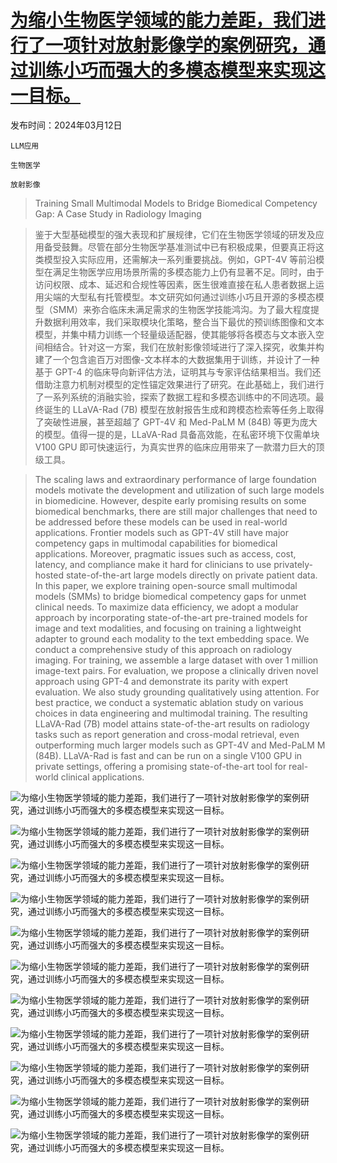 # [为缩小生物医学领域的能力差距，我们进行了一项针对放射影像学的案例研究，通过训练小巧而强大的多模态模型来实现这一目标。](https://arxiv.org/abs/2403.08002)

发布时间：2024年03月12日

`LLM应用`

`生物医学`

`放射影像`

> Training Small Multimodal Models to Bridge Biomedical Competency Gap: A Case Study in Radiology Imaging

> 鉴于大型基础模型的强大表现和扩展规律，它们在生物医学领域的研发及应用备受鼓舞。尽管在部分生物医学基准测试中已有积极成果，但要真正将这类模型投入实际应用，还需解决一系列重要挑战。例如，GPT-4V 等前沿模型在满足生物医学应用场景所需的多模态能力上仍有显著不足。同时，由于访问权限、成本、延迟和合规性等因素，医生很难直接在私人患者数据上运用尖端的大型私有托管模型。本文研究如何通过训练小巧且开源的多模态模型（SMM）来弥合临床未满足需求的生物医学技能鸿沟。为了最大程度提升数据利用效率，我们采取模块化策略，整合当下最优的预训练图像和文本模型，并集中精力训练一个轻量级适配器，使其能够将各模态与文本嵌入空间相结合。针对这一方案，我们在放射影像领域进行了深入探究，收集并构建了一个包含逾百万对图像-文本样本的大数据集用于训练，并设计了一种基于 GPT-4 的临床导向新评估方法，证明其与专家评估结果相当。我们还借助注意力机制对模型的定性锚定效果进行了研究。在此基础上，我们进行了一系列系统的消融实验，探索了数据工程和多模态训练中的不同选项。最终诞生的 LLaVA-Rad (7B) 模型在放射报告生成和跨模态检索等任务上取得了突破性进展，甚至超越了 GPT-4V 和 Med-PaLM M (84B) 等更为庞大的模型。值得一提的是，LLaVA-Rad 具备高效能，在私密环境下仅需单块 V100 GPU 即可快速运行，为真实世界的临床应用带来了一款潜力巨大的顶级工具。

> The scaling laws and extraordinary performance of large foundation models motivate the development and utilization of such large models in biomedicine. However, despite early promising results on some biomedical benchmarks, there are still major challenges that need to be addressed before these models can be used in real-world applications. Frontier models such as GPT-4V still have major competency gaps in multimodal capabilities for biomedical applications. Moreover, pragmatic issues such as access, cost, latency, and compliance make it hard for clinicians to use privately-hosted state-of-the-art large models directly on private patient data. In this paper, we explore training open-source small multimodal models (SMMs) to bridge biomedical competency gaps for unmet clinical needs. To maximize data efficiency, we adopt a modular approach by incorporating state-of-the-art pre-trained models for image and text modalities, and focusing on training a lightweight adapter to ground each modality to the text embedding space. We conduct a comprehensive study of this approach on radiology imaging. For training, we assemble a large dataset with over 1 million image-text pairs. For evaluation, we propose a clinically driven novel approach using GPT-4 and demonstrate its parity with expert evaluation. We also study grounding qualitatively using attention. For best practice, we conduct a systematic ablation study on various choices in data engineering and multimodal training. The resulting LLaVA-Rad (7B) model attains state-of-the-art results on radiology tasks such as report generation and cross-modal retrieval, even outperforming much larger models such as GPT-4V and Med-PaLM M (84B). LLaVA-Rad is fast and can be run on a single V100 GPU in private settings, offering a promising state-of-the-art tool for real-world clinical applications.

![为缩小生物医学领域的能力差距，我们进行了一项针对放射影像学的案例研究，通过训练小巧而强大的多模态模型来实现这一目标。](../../../paper_images/2403.08002/x1.png)

![为缩小生物医学领域的能力差距，我们进行了一项针对放射影像学的案例研究，通过训练小巧而强大的多模态模型来实现这一目标。](../../../paper_images/2403.08002/x2.png)

![为缩小生物医学领域的能力差距，我们进行了一项针对放射影像学的案例研究，通过训练小巧而强大的多模态模型来实现这一目标。](../../../paper_images/2403.08002/x3.png)

![为缩小生物医学领域的能力差距，我们进行了一项针对放射影像学的案例研究，通过训练小巧而强大的多模态模型来实现这一目标。](../../../paper_images/2403.08002/x4.png)

![为缩小生物医学领域的能力差距，我们进行了一项针对放射影像学的案例研究，通过训练小巧而强大的多模态模型来实现这一目标。](../../../paper_images/2403.08002/x5.png)

![为缩小生物医学领域的能力差距，我们进行了一项针对放射影像学的案例研究，通过训练小巧而强大的多模态模型来实现这一目标。](../../../paper_images/2403.08002/x6.png)

![为缩小生物医学领域的能力差距，我们进行了一项针对放射影像学的案例研究，通过训练小巧而强大的多模态模型来实现这一目标。](../../../paper_images/2403.08002/x7.png)

![为缩小生物医学领域的能力差距，我们进行了一项针对放射影像学的案例研究，通过训练小巧而强大的多模态模型来实现这一目标。](../../../paper_images/2403.08002/x8.png)

![为缩小生物医学领域的能力差距，我们进行了一项针对放射影像学的案例研究，通过训练小巧而强大的多模态模型来实现这一目标。](../../../paper_images/2403.08002/x9.png)

![为缩小生物医学领域的能力差距，我们进行了一项针对放射影像学的案例研究，通过训练小巧而强大的多模态模型来实现这一目标。](../../../paper_images/2403.08002/x10.png)

![为缩小生物医学领域的能力差距，我们进行了一项针对放射影像学的案例研究，通过训练小巧而强大的多模态模型来实现这一目标。](../../../paper_images/2403.08002/x11.png)